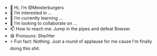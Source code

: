 - 👋 Hi, I’m @Meisterburgers
- 👀 I’m interested in ...
- 🌱 I’m currently learning ...
- 💞️ I’m looking to collaborate on ...
- 📫 How to reach me: Jump in the pipes and defeat Bowser.
- 😄 Pronouns: She/Her
- ⚡ Fun fact: Nothing. Just a round of applause for me cause I'm finally doing this shit.

<!---
Meisterburgers/Meisterburgers is a ✨ special ✨ repository because its `README.md` (this file) appears on your GitHub profile.
You can click the Preview link to take a look at your changes.
--->
